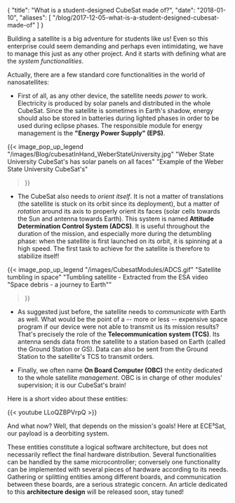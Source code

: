 {
    "title": "What is a student-designed CubeSat made of?",
    "date": "2018-01-10",
    "aliases": [
        "/blog/2017-12-05-what-is-a-student-designed-cubesat-made-of"
    ]
}

Building a satellite is a big adventure for students like us! Even so this enterprise could seem demanding and perhaps even intimidating, we have to manage this just as any other project. And it starts with defining what are the *system functionalities*.

Actually, there are a few standard core functionalities in the world of nanosatellites:

* First of all, as any other device, the satellite needs *power* to work.  Electricity is produced by solar panels and distributed in the whole CubeSat. Since the satellite is sometimes in Earth's shadow, energy should also be stored in batteries during lighted phases in order to be used during eclipse phases. The responsible module for energy management is the **"Energy Power Supply" (EPS)**.

{{<
    image_pop_up_legend
    "/images/Blog/cubesatInHand_WeberStateUniversity.jpg"
    "Weber State University CubeSat's has solar panels on all faces"
    "Example of the Weber State University CubeSat's"
>}}

* The CubeSat also needs to *orient itself*. It is not a matter of translations (the satellite is stuck on its orbit since its deployment), but a matter of *rotation* around its axis to properly orient its faces (solar cells towards the Sun and antenna towards Earth). This system is named **Attitude Determination Control System (ADCS)**. It is useful throughout the duration of the mission, and especially more during the detumbling phase: when the satellite is first launched on its orbit, it is spinning at a high speed. The first task to achieve for the satellite is therefore to stabilize itself!

{{<
    image_pop_up_legend
    "/images/CubesatModules/ADCS.gif"
    "Satellite tumbling in space"
    "Tumbling satellite - Extracted from the ESA video \"Space debris - a journey to Earth\""
>}}

* As suggested just before, the satellite needs to *communicate* with Earth as well. What would be the point of a -- more or less -- expensive space program if our device were not able to transmit us its mission results? That's precisely the role of the **Telecommunication system (TCS)**. Its antenna sends data from the satellite to a station based on Earth (called the Ground Station or GS). Data can also be sent from the Ground Station to the satellite's TCS to transmit orders.

* Finally, we often name **On Board Computer (OBC)** the entity dedicated to the whole satellite *management*. OBC is in charge of other modules' supervision; it is our CubeSat's brain!

Here is a short video about these entities:

{{< youtube LLoQZBPVrpQ >}}

And what now? Well, that depends on the mission's goals! Here at ECE³Sat, our payload is a deorbiting system.

These entities constitute a logical software architecture, but does not necessarily reflect the final hardware distribution. Several functionalities can be handled by the same microcontroller; conversely one functionality can be implemented with several pieces of hardware according to its needs. Gathering or splitting entities among different boards, and communication between these boards, are a serious strategic concern. An article dedicated to this **architecture design** will be released soon, stay tuned!

